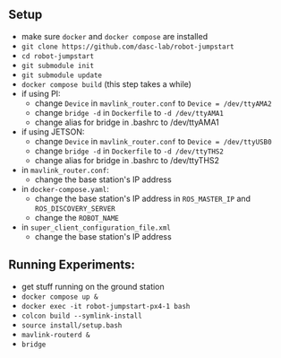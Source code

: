 ## Setup
- make sure `docker` and `docker compose` are installed
- `git clone https://github.com/dasc-lab/robot-jumpstart`
- `cd robot-jumpstart`
- `git submodule init`
- `git submodule update`
- `docker compose build` (this step takes a while)
- if using PI:
  - change `Device` in `mavlink_router.conf` to `Device = /dev/ttyAMA2`
  - change `bridge -d` in `Dockerfile` to `-d /dev/ttyAMA1`
  - change alias for bridge in .bashrc to /dev/ttyAMA1
- if using JETSON:
  - change `Device` in `mavlink_router.conf` to `Device = /dev/ttyUSB0`
  - change `bridge -d` in `Dockerfile` to `-d /dev/ttyTHS2`
  - change alias for bridge in .bashrc to /dev/ttyTHS2
- in `mavlink_router.conf`:
  - change the base station's IP address
- in `docker-compose.yaml`:
  - change the base station's IP address in `ROS_MASTER_IP` and `ROS_DISCOVERY_SERVER`
  - change the `ROBOT_NAME`
- in `super_client_configuration_file.xml`
  - change the base station's IP address


## Running Experiments:
- get stuff running on the ground station
- `docker compose up &`
- `docker exec -it robot-jumpstart-px4-1 bash`
- `colcon build --symlink-install`
- `source install/setup.bash`
- `mavlink-routerd &`
- `bridge`
